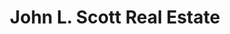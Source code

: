 ---
title: "John L. Scott Real Estate"
url: /bellingham/john-l-scott-real-estate/
shop: Immobilien
---